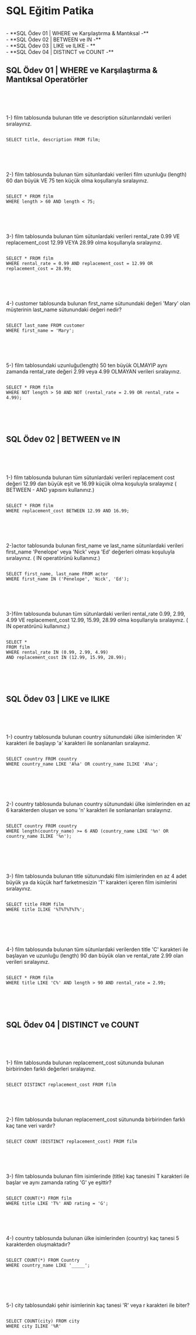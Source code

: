 
 # SQL Eğitim Patika 

<br>
 - **SQL Ödev 01 | WHERE ve Karşılaştırma & Mantıksal -**
 <br>
 - **SQL Ödev 02 | BETWEEN ve IN -**
 <br>
 - **SQL Ödev 03 |  LIKE ve ILIKE - **
 <br>
 - **SQL Ödev 04 | DISTINCT ve COUNT -**
<br>


## SQL Ödev 01 | WHERE ve Karşılaştırma & Mantıksal Operatörler 

<br>
<br>
<br>

1-) film tablosunda bulunan title ve description sütunlarındaki verileri sıralayınız.

```

SELECT title, description FROM film;

```


<br>
<br>
<br>

2-) film tablosunda bulunan tüm sütunlardaki verileri film uzunluğu (length) 60 dan büyük VE 75 ten küçük olma koşullarıyla sıralayınız.

```

SELECT * FROM film
WHERE length > 60 AND length < 75;

```

<br>
<br>
<br>

3-)  film tablosunda bulunan tüm sütunlardaki verileri rental_rate 0.99 VE replacement_cost 12.99 VEYA 28.99 olma koşullarıyla sıralayınız.


```

SELECT * FROM film
WHERE rental_rate = 0.99 AND replacement_cost = 12.99 OR replacement_cost = 28.99;

```



<br>
<br>
<br>

4-) customer tablosunda bulunan first_name sütunundaki değeri 'Mary' olan müşterinin last_name sütunundaki değeri nedir?

```

SELECT last_name FROM customer
WHERE first_name = 'Mary';

```



<br>
<br>
<br>

5-) film tablosundaki uzunluğu(length) 50 ten büyük OLMAYIP aynı zamanda rental_rate değeri 2.99 veya 4.99 OLMAYAN verileri sıralayınız.
```

SELECT * FROM film
WHERE NOT length > 50 AND NOT (rental_rate = 2.99 OR rental_rate = 4.99);

```

<br>
<br>
<br>

## SQL Ödev 02 | BETWEEN ve IN

<br>
<br>    
<br>

1-) film tablosunda bulunan tüm sütunlardaki verileri replacement cost değeri 12.99 dan büyük eşit ve 16.99 küçük olma koşuluyla sıralayınız ( BETWEEN - AND yapısını kullanınız.)
```

SELECT * FROM film 
WHERE replacement_cost BETWEEN 12.99 AND 16.99;

```



<br> 
<br>
<br>

2-)actor tablosunda bulunan first_name ve last_name sütunlardaki verileri first_name 'Penelope' veya 'Nick' veya 'Ed' değerleri olması koşuluyla sıralayınız. ( IN operatörünü kullanınız.)
```

SELECT first_name, last_name FROM actor 
WHERE first_name IN ('Penelope', 'Nick', 'Ed');

```


<br>
<br>
<br>

3-)film tablosunda bulunan tüm sütunlardaki verileri rental_rate 0.99, 2.99, 4.99 VE replacement_cost 12.99, 15.99, 28.99 olma koşullarıyla sıralayınız. ( IN operatörünü kullanınız.)

```

SELECT *
FROM film
WHERE rental_rate IN (0.99, 2.99, 4.99)
AND replacement_cost IN (12.99, 15.99, 28.99);

```


<br>
<br>
<br>

## SQL Ödev 03 | LIKE ve ILIKE

<br>
<br>
<br>

1-) country tablosunda bulunan country sütunundaki ülke isimlerinden 'A' karakteri ile başlayıp 'a' karakteri ile sonlananları sıralayınız.
```

SELECT country FROM country
WHERE country_name LIKE 'A%a' OR country_name ILIKE 'A%a';
 

```



<br>
<br>
<br>

2-) country tablosunda bulunan country sütunundaki ülke isimlerinden en az 6 karakterden oluşan ve sonu 'n' karakteri ile sonlananları sıralayınız.
```

SELECT country FROM country
WHERE length(country_name) >= 6 AND (country_name LIKE '%n' OR country_name ILIKE '%n');


```


<br>
<br>
<br>

3-) film tablosunda bulunan title sütunundaki film isimlerinden en az 4 adet büyük ya da küçük harf farketmesizin 'T' karakteri içeren film isimlerini sıralayınız.
```

SELECT title FROM film
WHERE title ILIKE '%T%T%T%T%';


```


<br>
<br>
<br>

4-) film tablosunda bulunan tüm sütunlardaki verilerden title 'C' karakteri ile başlayan ve uzunluğu (length) 90 dan büyük olan ve rental_rate 2.99 olan verileri sıralayınız.
```

SELECT * FROM film 
WHERE title LIKE 'C%' AND length > 90 AND rental_rate = 2.99; 

```

<br>
<br>
<br>

## SQL Ödev 04 | DISTINCT ve COUNT

<br>
<br>
<br>

1-) film tablosunda bulunan replacement_cost sütununda bulunan birbirinden farklı değerleri sıralayınız.
```

SELECT DISTINCT replacement_cost FROM film

```


<br>
<br>
<br>

2-) film tablosunda bulunan replacement_cost sütununda birbirinden farklı kaç tane veri vardır?
```

SELECT COUNT (DISTINCT replacement_cost) FROM film

```


<br>
<br>
<br>

3-) film tablosunda bulunan film isimlerinde (title) kaç tanesini T karakteri ile başlar ve aynı zamanda rating 'G' ye eşittir?
```

SELECT COUNT(*) FROM film 
WHERE title LIKE 'T%' AND rating = 'G';

```

<br>
<br>
<br>



4-) country tablosunda bulunan ülke isimlerinden (country) kaç tanesi 5 karakterden oluşmaktadır?

```

SELECT COUNT(*) FROM Country
WHERE country_name LIKE '_____'; 


```

<br>
<br>
<br>

5-) city tablosundaki şehir isimlerinin kaç tanesi 'R' veya r karakteri ile biter?
```

SELECT COUNT(city) FROM city 
WHERE city ILIKE '%R'

```

<br>
<br>
<br>


